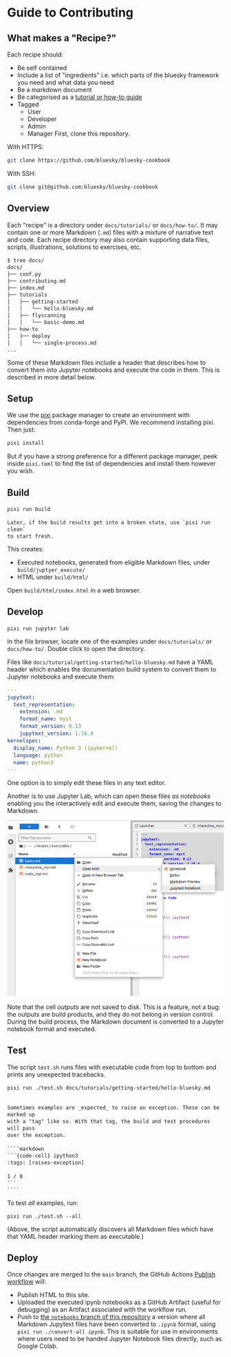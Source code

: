 # Guide to Contributing

## What makes a "Recipe?"

Each recipe should:

* Be self contained
* Include a list of "ingredients" i.e. which parts of the bluesky framework you need and what data you need
* Be a markdown document
* Be categorised as a [tutorial or how-to guide](https://diataxis.fr/)
* Tagged
  * User
  * Developer
  * Admin
  * Manager
First, clone this repository.

With HTTPS:

```sh
git clone https://github.com/bluesky/bluesky-cookbook
```

With SSH:
```sh
git clone git@github.com:bluesky/bluesky-cookbook
```

## Overview

Each "recipe" is a directory under `docs/tutorials/` or `docs/how-to/`. It may
contain one or more Markdown (`.md`) files with a mixture of narrative text and
code. Each recipe directory may also contain supporting data files, scripts,
illustrations, solutions to exercises, etc.

```none
$ tree docs/
docs/
├── conf.py
├── contributing.md
├── index.md
├── tutorials
│   ├── getting-started
│   │   └── hello-bluesky.md
│   ├── flyscanning
│   │   └── basic-demo.md
├── how-to
│   ├── deploy
│   │   └── single-process.md
...
```

Some of these Markdown files include a header that describes how to convert
them into Jupyter notebooks and execute the code in them. This is described in
more detail below.

## Setup

We use the [pixi](https://pixi.sh/latest/#installation) package manager to
create an environment with dependencies from conda-forge and PyPI. We recommend
installing pixi. Then just:

```sh
pixi install
```

But if you have a strong preference for a different package manager, peek
inside `pixi.toml` to find the list of dependencies and install them however
you wish.

## Build

```sh
pixi run build
```

```{note}
Later, if the build results get into a broken state, use `pixi run clean`
to start fresh.
```

This creates:
- Executed notebooks, generated from eligible Markdown files, under `build/juptyer_execute/`
- HTML under `build/html/`

Open `build/html/index.html` in a web browser.

## Develop

```
pixi run jupyter lab
```

In the file browser, locate one of the examples under `docs/tutorials/` or
`docs/how-to/`. Double click to open the directory.

Files like `docs/tutorial/getting-started/hello-bluesky.md` have a YAML header
which enables the documentation build system to convert them to Jupyter
notebooks and execute them:

```yaml
---
jupytext:
  text_representation:
    extension: .md
    format_name: myst
    format_version: 0.13
    jupytext_version: 1.16.4
kernelspec:
  display_name: Python 3 (ipykernel)
  language: python
  name: python3
---
```

One option is to simply edit these files in any text editor.

Another is to use Jupyter Lab, which can open these files _as notebooks_
enabling you the interactively edit and execute them, saving the changes to
Markdown.

![Context Menu: Open With... Jupytext Notebook](./_static/images/open-with-jupytext-notebook.png)

Note that the cell _outputs_ are not saved to disk. This is a feature, not a
bug: the outputs are build products, and they do not belong in version control.
During the build process, the Markdown document is converted to a Jupyter
notebook format and executed.

## Test

The script `test.sh` runs files with executable code from top to bottom and
prints any unexpected tracebacks.

```
pixi run ./test.sh docs/tutorials/getting-started/hello-bluesky.md
```

`````{note}

Sometimes examples are _expected_ to raise an exception. These can be marked up
with a "tag" like so. With that tag, the build and test procedures will pass
over the exception.

````markdown
```{code-cell} ipython3
:tags: [raises-exception]

1 / 0
```
````
`````

To test _all_ examples, run:

```
pixi run ./test.sh --all
```

(Above, the script automatically discovers all Markdown files which have that
YAML header marking them as executable.)

## Deploy

Once changes are merged to the `main` branch, the GitHub Actions [Publish workflow][] will:
- Publish HTML to this site.
- Uploaded the executed ipynb notebooks as a GitHub Artifact (useful for debugging)
  as an Artifact associated with the workflow run.
- Push to [the `notebooks` branch of this repository][notebooks-branch] a version
  where all Markdown Jupytext files have been converted to `.ipynb` format, using
  `pixi run ./convert-all ipynb`. This is suitable for use in environments
  where users need to be handed Jupyter Notebook files directly, such as Google
  Colab.

[notebooks-branch]: https://github.com/bluesky/bluesky-cookbook/tree/notebooks/
[Publish workflow]: https://github.com/bluesky/bluesky-cookbook/actions/workflows/cd.yml
